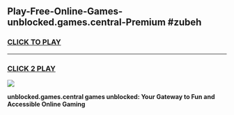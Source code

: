 
## Play-Free-Online-Games-unblocked.games.central-Premium #zubeh
<h3>
<a href="https://premium.freeplayer.one?title=unblocked.games.central&ref=8M">CLICK TO PLAY</a></h3>
<hr>

<h3>
<a href="https://premium.freeplayer.one?title=unblocked.games.central&ref=8M">CLICK 2 PLAY</a>
  
</h3>

<a href="https://premium.freeplayer.one?title=unblocked.games.central&ref=8M"><img src="https://clearcache.store/games.png"></a>


**unblocked.games.central games unblocked: Your Gateway to Fun and Accessible Online Gaming**
